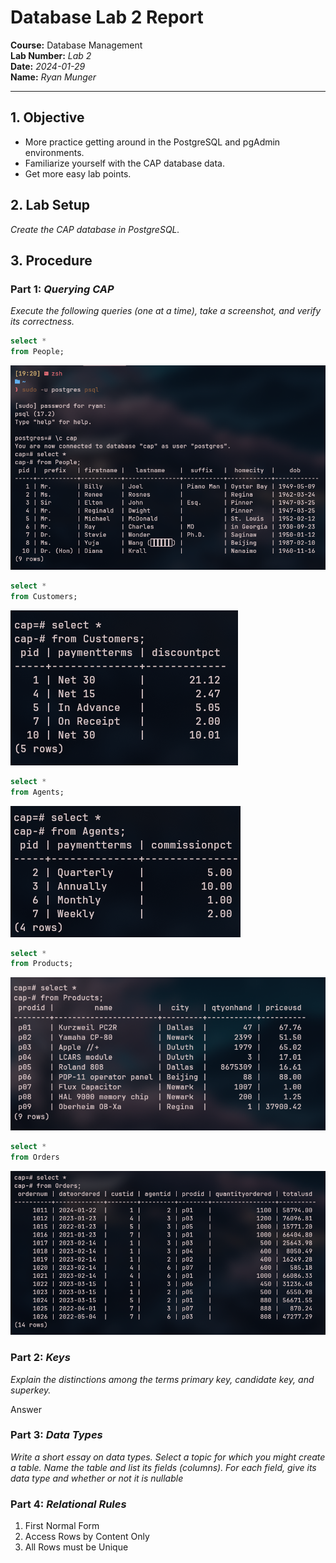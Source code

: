# Database Lab 2 Report

**Course:** Database Management\
**Lab Number:** *Lab 2*\
**Date:** *2024-01-29*\
**Name:** *Ryan Munger*

---

## 1. Objective
* More practice getting around in the PostgreSQL and pgAdmin environments.
* Familiarize yourself with the CAP database data.
* Get more easy lab points.

## 2. Lab Setup

*Create the CAP database in PostgreSQL.*

## 3. Procedure

### Part 1: *Querying CAP*

*Execute the following queries (one at a time), take a screenshot, and verify its correctness.*

```sql
select *
from People;
```
![Query Result](./img/people_query.jpg)

```sql
select *
from Customers;
```

![Query Result](./img/customer_query.jpg)

```sql
select *
from Agents;
```

![Query Result](./img/agent_query.jpg)

```sql
select *
from Products;
```

![Query Result](./img/product_query.jpg)

```sql
select *
from Orders
```

![Query Result](./img/order_query.jpg)

### Part 2: *Keys*

*Explain the distinctions among the terms primary key, candidate key, and superkey.*

Answer


### Part 3: *Data Types*

*Write a short essay on data types. Select a topic for which you might create a table.
Name the table and list its fields (columns). For each field, give its data type and whether or not it is nullable*


### Part 4: *Relational Rules*

1. First Normal Form
1. Access Rows by Content Only
1. All Rows must be Unique

